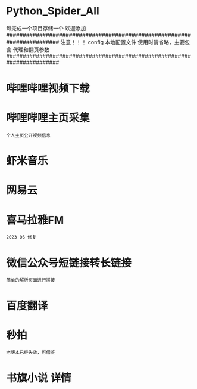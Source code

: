 # Python_Spider_All
每完成一个项目存储一个 欢迎添加
########################################################################
注意！！！
    config 本地配置文件 使用时请省略，主要包含 代理和翻页参数
########################################################################

# 哔哩哔哩视频下载

# 哔哩哔哩主页采集
    个人主页公开视频信息
# 虾米音乐
    
# 网易云

# 喜马拉雅FM
    2023 06 修复
    
# 微信公众号短链接转长链接
    简单的解析页面进行拼接
    
# 百度翻译

# 秒拍 
    老版本已经失效，可借鉴
    
# 书旗小说 详情